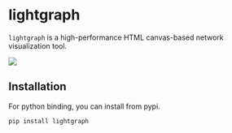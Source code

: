 # lightgraph

`lightgraph` is a high-performance HTML canvas-based network visualization tool. 

![](https://raw.githubusercontent.com/haozhu233/lightgraph/refs/heads/main/assets/lg_functions.png)

## Installation

For python binding, you can install from pypi.

```
pip install lightgraph
```
